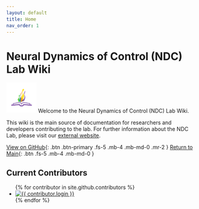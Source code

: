 ```yaml
---
layout: default
title: Home
nav_order: 1
---
```


# Neural Dynamics of Control (NDC) Lab Wiki

<img src="ndcwikiicon.png"
     alt="NDC Wiki Icon"
     width="80"
     height="80"/> Welcome to the Neural Dynamics of Control (NDC) Lab Wiki.

This wiki is the main source of documentation for researchers and developers contributing to the lab. For further information about the NDC Lab, please visit our [external website](http://www.ndclab.com/).


<!-- [Get started now](#getting-started){: .btn .btn-primary .fs-5 .mb-4 .mb-md-0 .mr-2 }  -->
[View on GitHub](https://github.com/NDCLab/wiki){: .btn .btn-primary .fs-5 .mb-4 .mb-md-0 .mr-2 }
[Return to Main](https://ndclab.github.io/){: .btn .fs-5 .mb-4 .mb-md-0 }

## Current Contributors
<ul class="list-style-none">
{% for contributor in site.github.contributors %}
  <li class="d-inline-block mr-1">
     <a href="{{ contributor.html_url }}"><img src="{{ contributor.avatar_url }}" width="32" height="32" alt="{{ contributor.login }}"/></a>
  </li>
{% endfor %}
</ul>
